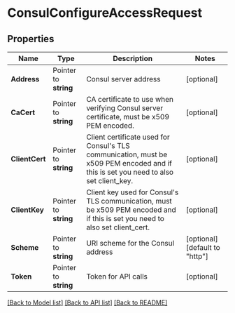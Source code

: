 # ConsulConfigureAccessRequest


## Properties

Name | Type | Description | Notes
------------ | ------------- | ------------- | -------------
**Address** | Pointer to **string** | Consul server address | [optional] 
**CaCert** | Pointer to **string** | CA certificate to use when verifying Consul server certificate, must be x509 PEM encoded. | [optional] 
**ClientCert** | Pointer to **string** | Client certificate used for Consul&#x27;s TLS communication, must be x509 PEM encoded and if this is set you need to also set client_key. | [optional] 
**ClientKey** | Pointer to **string** | Client key used for Consul&#x27;s TLS communication, must be x509 PEM encoded and if this is set you need to also set client_cert. | [optional] 
**Scheme** | Pointer to **string** | URI scheme for the Consul address | [optional] [default to "http"]
**Token** | Pointer to **string** | Token for API calls | [optional] 





[[Back to Model list]](../README.md#documentation-for-models) [[Back to API list]](../README.md#documentation-for-api-endpoints) [[Back to README]](../README.md)


